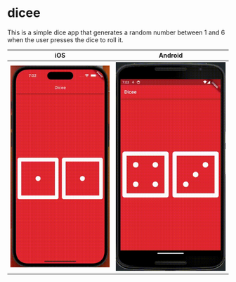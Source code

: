 # dicee

This is a simple dice app that generates a random number between 1 and 6 when the user presses the dice to roll it.


|iOS|Android|
|---|---|
|![iOS](/screenshots/iphone14ProMax_0.gif)|![Android](/screenshots/nexus6_0.gif)|

